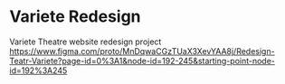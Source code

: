 # Variete Redesign
 Variete Theatre website redesign project
https://www.figma.com/proto/MnDqwaCGzTUaX3XevYAA8j/Redesign-Teatr-Variete?page-id=0%3A1&node-id=192-245&starting-point-node-id=192%3A245
